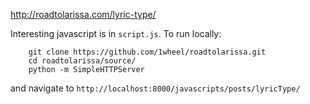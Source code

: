 http://roadtolarissa.com/lyric-type/

Interesting javascript is in `script.js`. To run locally: 

		git clone https://github.com/1wheel/roadtolarissa.git
		cd roadtolarissa/source/
		python -m SimpleHTTPServer

and navigate to `http://localhost:8000/javascripts/posts/lyricType/`

